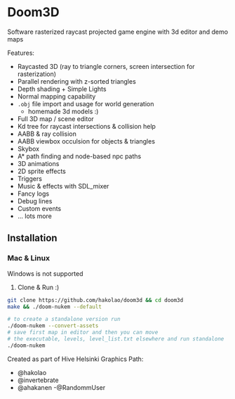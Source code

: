 # Doom3D

Software rasterized raycast projected game engine with 3d editor and demo maps

Features:
- Raycasted 3D (ray to triangle corners, screen intersection for rasterization)
- Parallel rendering with z-sorted triangles
- Depth shading + Simple Lights
- Normal mapping capability
- `.obj` file import and usage for world generation
  - homemade 3d models :)
- Full 3D map / scene editor
- Kd tree for raycast intersections & collision help
- AABB & ray collision
- AABB viewbox occulsion for objects & triangles
- Skybox
- A* path finding and node-based npc paths
- 3D animations
- 2D sprite effects
- Triggers
- Music & effects with SDL_mixer
- Fancy logs
- Debug lines
- Custom events
- ... lots more

## Installation

### Mac & Linux

Windows is not supported

1. Clone & Run :)

```sh
git clone https://github.com/hakolao/doom3d && cd doom3d
make && ./doom-nukem --default

# to create a standalone version run
./doom-nukem --convert-assets
# save first map in editor and then you can move
# the executable, levels, level_list.txt elsewhere and run standalone
./doom-nukem
```

Created as part of Hive Helsinki Graphics Path:
- @hakolao
- @invertebrate
- @ahakanen
-@RandommUser
